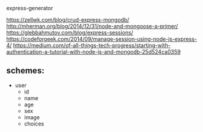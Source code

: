 express-generator

https://zellwk.com/blog/crud-express-mongodb/
http://mherman.org/blog/2014/12/31/node-and-mongoose-a-primer/
https://glebbahmutov.com/blog/express-sessions/
https://codeforgeek.com/2014/09/manage-session-using-node-js-express-4/
https://medium.com/of-all-things-tech-progress/starting-with-authentication-a-tutorial-with-node-js-and-mongodb-25d524ca0359




## schemes:
- user
  - id
  - name
  - age
  - sex
  - image
  - choices

